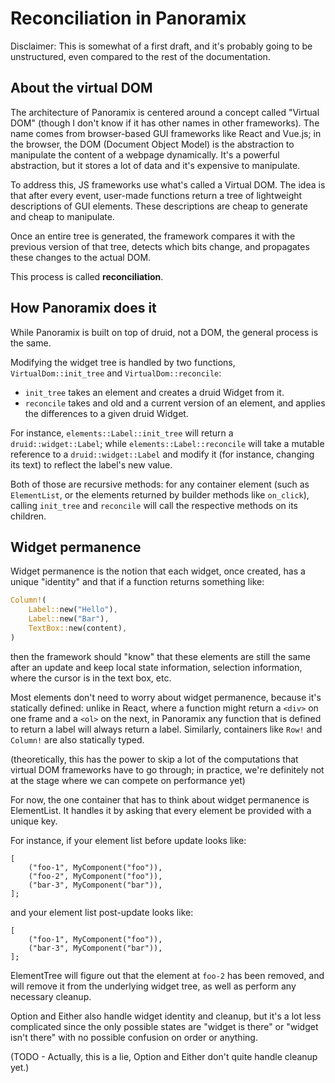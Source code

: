 # Reconciliation in Panoramix

Disclaimer: This is somewhat of a first draft, and it's probably going to be unstructured, even compared to the rest of the documentation.

## About the virtual DOM

The architecture of Panoramix is centered around a concept called "Virtual DOM" (though I don't know if it has other names in other frameworks). The name comes from browser-based GUI frameworks like React and Vue.js; in the browser, the DOM (Document Object Model) is the abstraction to manipulate the content of a webpage dynamically. It's a powerful abstraction, but it stores a lot of data and it's expensive to manipulate.

To address this, JS frameworks use what's called a Virtual DOM. The idea is that after every event, user-made functions return a tree of lightweight descriptions of GUI elements. These descriptions are cheap to generate and cheap to manipulate.

Once an entire tree is generated, the framework compares it with the previous version of that tree, detects which bits change, and propagates these changes to the actual DOM.

This process is called **reconciliation**.


## How Panoramix does it

While Panoramix is built on top of druid, not a DOM, the general process is the same.

Modifying the widget tree is handled by two functions, `VirtualDom::init_tree` and `VirtualDom::reconcile`:

- `init_tree` takes an element and creates a druid Widget from it.
- `reconcile` takes and old and a current version of an element, and applies the differences to a given druid Widget.

For instance, `elements::Label::init_tree` will return a `druid::widget::Label`; while `elements::Label::reconcile` will take a mutable reference to a `druid::widget::Label` and modify it (for instance, changing its text) to reflect the label's new value.

Both of those are recursive methods: for any container element (such as `ElementList`, or the elements returned by builder methods like `on_click`), calling `init_tree` and `reconcile` will call the respective methods on its children.


## Widget permanence

Widget permanence is the notion that each widget, once created, has a unique "identity" and that if a function returns something like:

```rust
Column!(
    Label::new("Hello"),
    Label::new("Bar"),
    TextBox::new(content),
)
```

then the framework should "know" that these elements are still the same after an update and keep local state information, selection information, where the cursor is in the text box, etc.

Most elements don't need to worry about widget permanence, because it's statically defined: unlike in React, where a function might return a `<div>` on one frame and a `<ol>` on the next, in Panoramix any function that is defined to return a label will always return a label. Similarly, containers like `Row!` and `Column!` are also statically typed.

(theoretically, this has the power to skip a lot of the computations that virtual DOM frameworks have to go through; in practice, we're definitely not at the stage where we can compete on performance yet)

For now, the one container that has to think about widget permanence is ElementList. It handles it by asking that every element be provided with a unique key.

For instance, if your element list before update looks like:

``` text
[
    ("foo-1", MyComponent("foo")),
    ("foo-2", MyComponent("foo")),
    ("bar-3", MyComponent("bar")),
];
```

 and your element list post-update looks like:

``` text
[
    ("foo-1", MyComponent("foo")),
    ("bar-3", MyComponent("bar")),
];
```

ElementTree will figure out that the element at `foo-2` has been removed, and will remove it from the underlying widget tree, as well as perform any necessary cleanup.

Option and Either also handle widget identity and cleanup, but it's a lot less complicated since the only possible states are "widget is there" or "widget isn't there" with no possible confusion on order or anything.

(TODO - Actually, this is a lie, Option and Either don't quite handle cleanup yet.)
